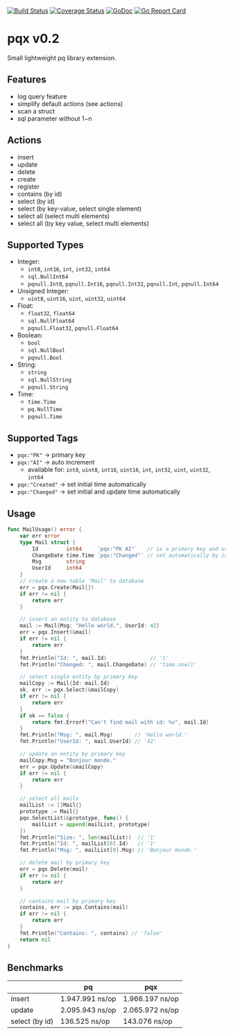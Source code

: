 [![Build Status](https://travis-ci.org/maprost/pqx.svg?branch=master)](https://travis-ci.org/maprost/pqx)
[![Coverage Status](https://coveralls.io/repos/github/maprost/pqutil/badge.svg)](https://coveralls.io/github/maprost/pqutil)
[![GoDoc](https://godoc.org/github.com/mleuth/pqlib?status.svg)](https://godoc.org/github.com/mleuth/pqlib)
[![Go Report Card](https://goreportcard.com/badge/github.com/maprost/pqx)](https://goreportcard.com/report/github.com/maprost/pqx)

# pqx v0.2
Small lightweight pq library extension. 

## Features
- log query feature
- simplify default actions (see actions)
- scan a struct 
- sql parameter without $1-$n

## Actions
- insert
- update
- delete
- create
- register
- contains (by id)
- select (by id)
- select (by key-value, select single element)
- select all (select multi elements)
- select all (by key value, select multi elements)

## Supported Types
- Integer:
  - `int8`, `int16`, `int`, `int32`, `int64`
  - `sql.NullInt64` 
  - `pqnull.Int8`,  `pqnull.Int16`, `pqnull.Int32`, `pqnull.Int`, `pqnull.Int64`
- Unsigned Integer:
  - `uint8`, `uint16`, `uint`, `uint32`, `uint64`
- Float:
  - `float32`, `float64`
  - `sql.NullFloat64`
  - `pqnull.Float32`, `pqnull.Float64`
- Boolean:
  - `bool`
  - `sql.NullBool`
  - `pqnull.Bool`
- String:
  - `string`
  - `sql.NullString`
  - `pqnull.String`
- Time:
  - `time.Time`
  - `pq.NullTime`
  - `pqnull.Time`

## Supported Tags
- `pqx:"PK"` -> primary key
- `pqx:"AI"` -> auto increment
    - available for: `int8`, `uint8`, `int16`, `uint16`, `int`, `int32`, `uint`, `uint32`, `int64`
- `pqx:"Created"` -> set initial time automatically
- `pqx:"Changed"` -> set initial and update time automatically

## Usage
```go
func MailUsage() error {
	var err error
	type Mail struct {
		Id         int64     `pqx:"PK AI"`   // is a primary key and use auto increment
		ChangeDate time.Time `pqx:"Changed"` // set automatically by insert and update
		Msg        string
		UserId     int64
	}
	// create a new table 'Mail' to database
	err = pqx.Create(Mail{})
	if err != nil {
		return err
	}

	// insert an entity to database
	mail := Mail{Msg: "Hello world.", UserId: 42}
	err = pqx.Insert(&mail)
	if err != nil {
		return err
	}
	fmt.Println("Id: ", mail.Id)              // '1'
	fmt.Println("Changed: ", mail.ChangeDate) // 'time.now()'

	// select single entity by primary key
	mailCopy := Mail{Id: mail.Id}
	ok, err := pqx.Select(&mailCopy)
	if err != nil {
		return err
	}
	if ok == false {
		return fmt.Errorf("Can't find mail with id: %v", mail.Id)
	}
	fmt.Println("Msg: ", mail.Msg)       // 'Hello world.'
	fmt.Println("UserId: ", mail.UserId) // '42'

	// update an entity by primary key
	mailCopy.Msg = "Bonjour monde."
	err = pqx.Update(&mailCopy)
	if err != nil {
		return err
	}

	// select all mails
	mailList := []Mail{}
	prototype := Mail{}
	pqx.SelectList(&prototype, func() {
		mailList = append(mailList, prototype)
	})
	fmt.Println("Size: ", len(mailList))  // '1'
	fmt.Println("Id: ", mailList[0].Id)   // '1'
	fmt.Println("Msg: ", mailList[0].Msg) // 'Bonjour monde.'

	// delete mail by primary key
	err = pqx.Delete(mail)
	if err != nil {
		return err
	}

	// contains mail by primary key
	contains, err := pqx.Contains(mail)
	if err != nil {
		return err
	}
	fmt.Println("Contains: ", contains) // 'false'
	return nil
}

```

## Benchmarks
|                 | pq              | pqx             |
|-----------------|-----------------|-----------------|
| insert          | 1.947.991 ns/op | 1.966.197 ns/op |
| update          | 2.095.943 ns/op | 2.065.972 ns/op |
| select (by id)  |   136.525 ns/op |   143.076 ns/op |

